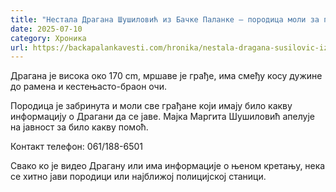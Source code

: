 ```yaml
---
title: "Нестала Драгана Шушиловић из Бачке Паланке – породица моли за помоћ"
date: 2025-07-10
category: Хроника
url: https://backapalankavesti.com/hronika/nestala-dragana-susilovic-iz-backe-palanke-porodica-moli-za-pomoc/
---
```


Драгана је висока око 170 cm, мршаве је грађе, има смеђу косу дужине до рамена и кестењасто-браон очи.

Породица је забринута и моли све грађане који имају било какву информацију о Драгани да се јаве. Мајка Маргита Шушиловић апелује на јавност за било какву помоћ.

Контакт телефон: 061/188-6501

Свако ко је видео Драгану или има информације о њеном кретању, нека се хитно јави породици или најближој полицијској станици.
